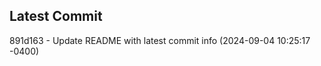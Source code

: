 
## Latest Commit
891d163 - Update README with latest commit info (2024-09-04 10:25:17 -0400) <Yunxi-Zhou>
